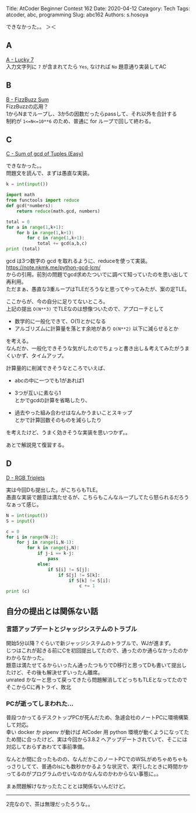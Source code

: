 Title: AtCoder Beginner Contest 162
Date: 2020-04-12
Category: Tech
Tags: atcoder, abc, programming
Slug: abc162
Authors: s.hosoya

できなかった。。 ＞＜

## A

[A - Lucky 7](https://atcoder.jp/contests/abc162/tasks/abc162_a)  
入力文字列に `7` が含まれてたら `Yes`, なければ `No`
題意通り実装してAC

## B

[B - FizzBuzz Sum](https://atcoder.jp/contests/abc162/tasks/abc162_b)  
FizzBuzzの応用？  
1からNまでループし、3か5の因数だったらpassして、それ以外を合計する  
制約が `1<=N<=10**6` のため、普通に for ループで回して終わる。  

## C

[C - Sum of gcd of Tuples (Easy)](https://atcoder.jp/contests/abc162/tasks/abc162_c)

できなかった。。  
問題文を読んで、まずは愚直な実装。

```c.py
k = int(input())

import math
from functools import reduce
def gcd(*numbers):
    return reduce(math.gcd, numbers)

total = 0
for a in range(1,k+1):
    for b in range(1,k+1):
        for c in range(1,k+1):
            total += gcd(a,b,c)
print (total)
```
gcd は3つ数字の gcd を取れるように、reduceを使って実装。  
https://note.nkmk.me/python-gcd-lcm/  
からの引用。前別の問題でgcd求めたついでに調べて知っていたのを思い出して再利用。  
ただまぁ、愚直な3重ループはTLEだろうなと思ってやってみたが、案の定TLE。  

ここからが、今の自分に足りてないところ。  
上記の提出 `O(N**3)` でTLEなのは想像ついたので、アプローチとして  

* 数学的に一般化できて、O(1)とかになる
* アルゴリズムに計算量を落とす余地があり `O(N**2)` 以下に減らせるとか

を考える。  
なんだか、一般化できそうな気がしたのでちょっと書き出し＆考えてみたがうまくいかず、タイムアップ。  

計算量的に削減できそうなところでいえば、

* abcの中に一つでも1があれば1  
* 3つが互いに素なら1  
とかでgcdの計算を省略したり、

* 過去やった組み合わせはなんかうまいことスキップ  
とかで計算回数そのものを減らしたり

を考えたけど、うまく効きそうな実装を思いつかず。。  

あとで解説見て復習する。  

## D

[D - RGB Triplets](https://atcoder.jp/contests/abc162/tasks/abc162_d)

実は今回Dも提出した。がこちらもTLE。  
愚直な実装で題意は満たせるが、こちらもこんなループしてたら怒られるだろうなぁって感じ。


```d.py
N = int(input())
S = input()

c = 0
for i in range(N-2):
    for j in range(i,N-1):
        for k in range(j,N):
            if j-i == k-j:
                pass
            else:
                if S[i] != S[j]:
                    if S[j] != S[k]:
                        if S[k] != S[i]:
                            c += 1
print (c)
```
  
  
## 自分の提出とは関係ない話


### 言語アップデートとジャッジシステムのトラブル

開始5分以降？ぐらいで新ジャッジシステムのトラブルで、WJが進まず。  
じつはこれが起きる前にCを初回提出してたので、通ったのか通らなかったのかわからなかった。  
題意は満たせてるからいったん通ったつもりでD移行と思ってDも書いて提出したけど、その後も解決せずいったん離席。  
unrated かなーと思って戻ってきたら問題解消してどっちもTLEとなってたのでそこからCに再トライ、敗北


### PCが逝ってしまわれた...

普段つかってるデスクトップPCが死んだため、急遽会社のノートPCに環境構築して対応。  
幸い docker か pipenv が動けば AtCoder 用 python 環境が動くようになってたため間に合ったけど、実は今回から3.8.2 へアップデートされていて、そこには対応しておらずあわてて事前準備。  

なんとか間に合ったものの、なんだかこのノートPCでのWSLがめちゃめちゃもっさりしてて、普通のlsにも数秒かかるような状況で、実行したときに時間かかってるのがプログラムのせいなのかなんなのかわからない事態に。。  

まぁ問題解けなかったたこととは関係ないんだけど。  

---

2完なので、茶は無理だったろうな。。
